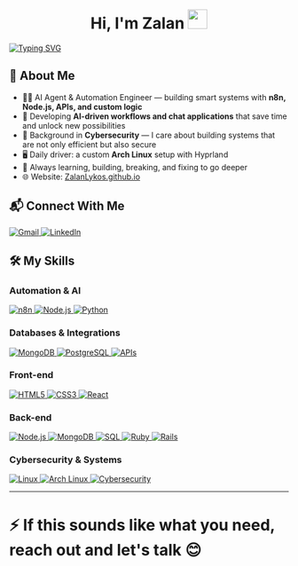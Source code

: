 <h1 align="center">Hi, I'm Zalan <img src="https://media.giphy.com/media/hvRJCLFzcasrR4ia7z/giphy.gif" width="35"></h1>

[![Typing SVG](https://readme-typing-svg.demolab.com?font=Fira+Code&size=30&pause=1000&color=887DF7&background=000000C3&vCenter=true&width=550&lines=AI+Agent+%26+Automation+Engineer;Workflow+Automation+%7C+n8n+%7C+Node.js;Cybersecurity-Aware+Developer;Full-Stack+Developer)](https://git.io/typing-svg)

## 🚀 About Me

- 👨‍💻 AI Agent & Automation Engineer — building smart systems with **n8n, Node.js, APIs, and custom logic**  
- 🤖 Developing **AI-driven workflows and chat applications** that save time and unlock new possibilities  
- 🔐 Background in **Cybersecurity** — I care about building systems that are not only efficient but also secure  
- 🖥️ Daily driver: a custom **Arch Linux** setup with Hyprland  
- 🌱 Always learning, building, breaking, and fixing to go deeper  
- 🌐 Website: [ZalanLykos.github.io](https://ZalanLykos.github.io)  

## 📬 Connect With Me  

<a href="mailto:zalanlykos@gmail.com">
  <img src="https://img.shields.io/badge/Gmail-%23EA4335.svg?style=plastic&logo=gmail&logoColor=white" alt="Gmail"/>
</a>
<a href="https://www.linkedin.com/in/zalanlykos/">
  <img src="https://img.shields.io/badge/LinkedIn-%230A66C2.svg?style=plastic&logo=linkedin&logoColor=white" alt="LinkedIn"/>
</a>

## 🛠️ My Skills

### Automation & AI
<a href="https://n8n.io" target="_blank"> 
    <img alt="n8n" src="https://img.shields.io/badge/n8n-Automation-%23F05A28.svg?style=plastic&logo=n8n&logoColor=white">
</a>
<a href="https://nodejs.org" target="_blank"> 
    <img alt="Node.js" src="https://img.shields.io/badge/Node.js-339933?style=plastic&logo=node.js&logoColor=white">
</a>
<a href="https://www.python.org" target="_blank"> 
    <img alt="Python" src="https://img.shields.io/badge/Python-3776AB?style=plastic&logo=python&logoColor=white">
</a>

### Databases & Integrations
<a href="https://www.mongodb.com" target="_blank"> 
    <img alt="MongoDB" src="https://img.shields.io/badge/MongoDB-%2347A248.svg?style=plastic&logo=mongodb&logoColor=white">
</a>
<a href="https://www.postgresql.org" target="_blank"> 
    <img alt="PostgreSQL" src="https://img.shields.io/badge/PostgreSQL-%23336791.svg?style=plastic&logo=postgresql&logoColor=white">
</a>
<a href="https://swagger.io/resources/open-api/" target="_blank"> 
    <img alt="APIs" src="https://img.shields.io/badge/API-Integration-%23007ACC.svg?style=plastic&logo=fastapi&logoColor=white">
</a>

### Front-end
<a href="https://www.w3.org/html/" target="_blank"> 
    <img alt="HTML5" src="https://img.shields.io/badge/HTML5-%23E34F26.svg?style=plastic&logo=html5&logoColor=white">
</a>   
<a href="https://www.w3schools.com/css/" target="_blank">
    <img alt="CSS3" src="https://img.shields.io/badge/CSS3-%231572B6.svg?style=plastic&logo=css3&logoColor=white">
</a> 
<a href="https://react.dev" target="_blank">
    <img alt="React" src="https://img.shields.io/badge/React-%2361DAFB.svg?style=plastic&logo=React&logoColor=black">
</a>

### Back-end
<a href="https://nodejs.org" target="_blank"> 
    <img alt="Node.js" src="https://img.shields.io/badge/Node.js-339933?style=plastic&logo=node.js&logoColor=white">
</a>
<a href="https://www.mongodb.com" target="_blank"> 
    <img alt="MongoDB" src="https://img.shields.io/badge/MongoDB-%2347A248.svg?style=plastic&logo=mongodb&logoColor=white">
</a>
<a href="https://www.w3schools.com/sql/default.asp" target="_blank"> 
    <img alt="SQL" src="https://img.shields.io/badge/SQL-%23007ACC.svg?style=plastic&logo=postgresql&logoColor=white">
</a>
<a href="https://www.ruby-lang.org/en/" target="_blank"> 
    <img alt="Ruby" src="https://img.shields.io/badge/Ruby-%23CC342D.svg?style=plastic&logo=ruby&logoColor=white">
</a>
<a href="https://rubyonrails.org/" target="_blank"> 
    <img alt="Rails" src="https://img.shields.io/badge/Rails-%23CC0000.svg?style=plastic&logo=rubyonrails&logoColor=white">
</a>

### Cybersecurity & Systems
<a href="https://www.linux.org" target="_blank"> 
    <img alt="Linux" src="https://img.shields.io/badge/Linux-FCC624?style=plastic&logo=linux&logoColor=black">
</a>
<a href="https://archlinux.org" target="_blank"> 
    <img alt="Arch Linux" src="https://img.shields.io/badge/Arch_Linux-1793D1?style=plastic&logo=arch-linux&logoColor=white">
</a>
<a href="https://www.kali.org" target="_blank"> 
    <img alt="Cybersecurity" src="https://img.shields.io/badge/Cybersecurity-%23007ACC.svg?style=plastic&logo=protonvpn&logoColor=white">
</a>

---

# ⚡ If this sounds like what you need, reach out and let's talk 😊
